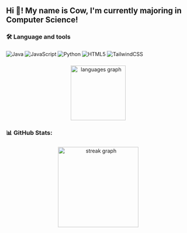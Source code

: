 <h2 align="left">Hi 👋! My name is Cow, I'm currently majoring in Computer Science!</h2>

###

<h3 align="left">🛠 Language and tools</h3>

###

![Java](https://img.shields.io/badge/java-%23ED8B00.svg?style=for-the-badge&logo=openjdk&logoColor=white) ![JavaScript](https://img.shields.io/badge/javascript-%23323330.svg?style=for-the-badge&logo=javascript&logoColor=%23F7DF1E) ![Python](https://img.shields.io/badge/python-3670A0?style=for-the-badge&logo=python&logoColor=ffdd54) ![HTML5](https://img.shields.io/badge/html5-%23E34F26.svg?style=for-the-badge&logo=html5&logoColor=white) ![TailwindCSS](https://img.shields.io/badge/tailwindcss-%2338B2AC.svg?style=for-the-badge&logo=tailwind-css&logoColor=white)

###

<div align="center">
  <img src="https://github-readme-stats.vercel.app/api/top-langs?username=coooow&locale=en&hide_title=false&layout=compact&card_width=320&langs_count=5&theme=dracula&hide_border=false" height="150" alt="languages graph"  />
</div>

###

<h3 align="left">📊 GitHub Stats:</h3>

###

<div align="center">
  <img src="https://streak-stats.demolab.com?user=coooow&locale=en&mode=daily&theme=dark&hide_border=false&border_radius=5&order=3" height="220" alt="streak graph"  />
</div>

